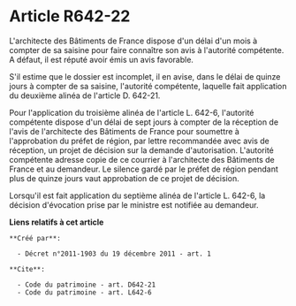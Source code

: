 # Article R642-22

L'architecte des Bâtiments de France dispose d'un délai d'un mois à compter de sa saisine pour faire connaître son avis à
l'autorité compétente. A défaut, il est réputé avoir émis un avis favorable. 

S'il estime que le dossier est incomplet, il en avise, dans le délai de quinze jours à compter de sa saisine, l'autorité
compétente, laquelle fait application du deuxième alinéa de l'article D. 642-21. 

Pour l'application du troisième alinéa de l'article L. 642-6, l'autorité compétente dispose d'un délai de sept jours à
compter de la réception de l'avis de l'architecte des Bâtiments de France pour soumettre à l'approbation du préfet de région,
par lettre recommandée avec avis de réception, un projet de décision sur la demande d'autorisation. L'autorité compétente
adresse copie de ce courrier à l'architecte des Bâtiments de France et au demandeur. Le silence gardé par le préfet de région
pendant plus de quinze jours vaut approbation de ce projet de décision. 

Lorsqu'il est fait application du septième alinéa de l'article L. 642-6, la décision d'évocation prise par le ministre est
notifiée au demandeur.

**Liens relatifs à cet article**

	**Créé par**:

	  - Décret n°2011-1903 du 19 décembre 2011 - art. 1

	**Cite**:

	  - Code du patrimoine - art. D642-21
	  - Code du patrimoine - art. L642-6

